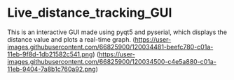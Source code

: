 # Live_distance_tracking_GUI
This is an interactive GUI made using pyqt5 and pyserial, which displays the distance value and plots a real-time graph.
(https://user-images.githubusercontent.com/66825900/120034481-beefc780-c01a-11eb-9f8d-1db21582c541.png)
(https://user-images.githubusercontent.com/66825900/120034500-c4e5a880-c01a-11eb-9404-7a8b1c760a92.png)
